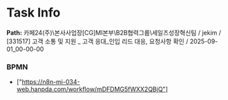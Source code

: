 # Task Info

**Path:** 카페24(주)\본사사업장\[CG]MI본부\B2B협력그룹\세일즈성장혁신팀 / jekim / [331517] 고객 소통 및 지원 _ 고객 응대_인입 리드 대응, 요청사항 확인 / 2025-09-01_00-00-00

### BPMN
- ["https://n8n-mi-034-web.hanpda.com/workflow/mDFDMG5fWXX2QBjQ"]


